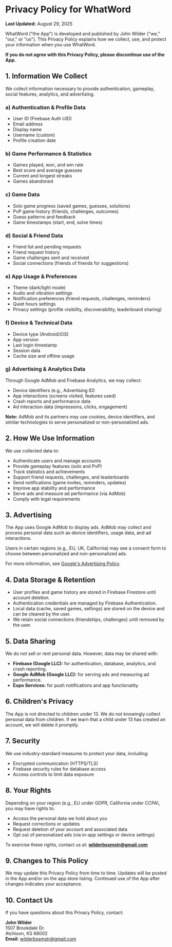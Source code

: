 # Privacy Policy for WhatWord

**Last Updated:** August 29, 2025

WhatWord ("the App") is developed and published by John Wilder ("we," "our," or "us"). This Privacy Policy explains how we collect, use, and protect your information when you use WhatWord.

**If you do not agree with this Privacy Policy, please discontinue use of the App.**

## 1. Information We Collect

We collect information necessary to provide authentication, gameplay, social features, analytics, and advertising.

### a) Authentication & Profile Data
- User ID (Firebase Auth UID)
- Email address
- Display name
- Username (custom)
- Profile creation date

### b) Game Performance & Statistics
- Games played, won, and win rate
- Best score and average guesses
- Current and longest streaks
- Games abandoned

### c) Game Data
- Solo game progress (saved games, guesses, solutions)
- PvP game history (friends, challenges, outcomes)
- Guess patterns and feedback
- Game timestamps (start, end, solve times)

### d) Social & Friend Data
- Friend list and pending requests
- Friend request history
- Game challenges sent and received
- Social connections (friends of friends for suggestions)

### e) App Usage & Preferences
- Theme (dark/light mode)
- Audio and vibration settings
- Notification preferences (friend requests, challenges, reminders)
- Quiet hours settings
- Privacy settings (profile visibility, discoverability, leaderboard sharing)

### f) Device & Technical Data
- Device type (Android/iOS)
- App version
- Last login timestamp
- Session data
- Cache size and offline usage

### g) Advertising & Analytics Data
Through Google AdMob and Firebase Analytics, we may collect:
- Device identifiers (e.g., Advertising ID)
- App interactions (screens visited, features used)
- Crash reports and performance data
- Ad interaction data (impressions, clicks, engagement)

**Note:** AdMob and its partners may use cookies, device identifiers, and similar technologies to serve personalized or non-personalized ads.

## 2. How We Use Information

We use collected data to:
- Authenticate users and manage accounts
- Provide gameplay features (solo and PvP)
- Track statistics and achievements
- Support friend requests, challenges, and leaderboards
- Send notifications (game invites, reminders, updates)
- Improve app stability and performance
- Serve ads and measure ad performance (via AdMob)
- Comply with legal requirements

## 3. Advertising

The App uses Google AdMob to display ads. AdMob may collect and process personal data such as device identifiers, usage data, and ad interactions.

Users in certain regions (e.g., EU, UK, California) may see a consent form to choose between personalized and non-personalized ads.

For more information, see [Google's Advertising Policy](https://policies.google.com/technologies/ads).

## 4. Data Storage & Retention

- User profiles and game history are stored in Firebase Firestore until account deletion.
- Authentication credentials are managed by Firebase Authentication.
- Local data (cache, saved games, settings) are stored on the device and can be cleared by the user.
- We retain social connections (friendships, challenges) until removed by the user.

## 5. Data Sharing

We do not sell or rent personal data. However, data may be shared with:
- **Firebase (Google LLC):** for authentication, database, analytics, and crash reporting.
- **Google AdMob (Google LLC):** for serving ads and measuring ad performance.
- **Expo Services:** for push notifications and app functionality.

## 6. Children's Privacy

The App is not directed to children under 13. We do not knowingly collect personal data from children. If we learn that a child under 13 has created an account, we will delete it promptly.

## 7. Security

We use industry-standard measures to protect your data, including:
- Encrypted communication (HTTPS/TLS)
- Firebase security rules for database access
- Access controls to limit data exposure

## 8. Your Rights

Depending on your region (e.g., EU under GDPR, California under CCPA), you may have rights to:
- Access the personal data we hold about you
- Request corrections or updates
- Request deletion of your account and associated data
- Opt out of personalized ads (via in-app settings or device settings)

To exercise these rights, contact us at: **wilderbssmstr@gmail.com**

## 9. Changes to This Policy

We may update this Privacy Policy from time to time. Updates will be posted in the App and/or on the app store listing. Continued use of the App after changes indicates your acceptance.

## 10. Contact Us

If you have questions about this Privacy Policy, contact:

**John Wilder**  
1507 Brookdale Dr.  
Atchison, KS 66002  
**Email:** wilderbssmstr@gmail.com








